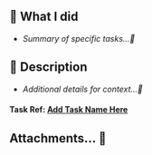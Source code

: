 ## 🚀 What I did

- _Summary of specific tasks...👀_

## 🧐 Description

- _Additional details for context...🧐_

#### Task Ref: [Add Task Name Here](Add-link-here)

## Attachments... 👀

<!--

Before merging, ensure the below points have been considered:

- All tests have passed ✅
- Project build status is: Ready ✅
- You've inserted additional images, files or ref links (if relevant).
- And of course, emojis are more than welcome! 😁

-->
